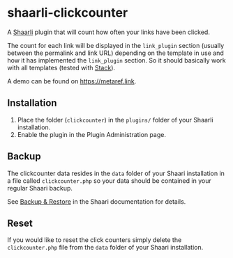 # shaarli-clickcounter
A [Shaarli](https://github.com/shaarli/Shaarli) plugin that will count how often your links have been clicked.

The count for each link will be displayed in the `link_plugin` section (usually between the permalink and link URL) depending on the template in use and how it has implemented the `link_plugin` section. So it should basically work with all templates (tested with [Stack](https://github.com/RolandTi/shaarli-stack)).

A demo can be found on https://metaref.link.

## Installation
1. Place the folder (`clickcounter`) in the `plugins/` folder of your Shaarli installation.
1. Enable the plugin in the Plugin Administration page.

## Backup
The clickcounter data resides in the `data` folder of your Shaari installation in a file called `clickcounter.php` so your data should be contained in your regular Shaari backup.

See [Backup & Restore](https://shaarli.readthedocs.io/en/master/Backup-and-restore.html) in the Shaari documentation for details.

## Reset
If you would like to reset the click counters simply delete the `clickcounter.php` file from the `data` folder of your Shaari installation.
